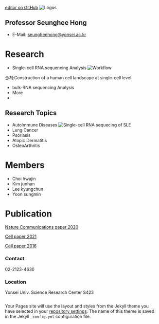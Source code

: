 [editor on GitHub](https://github.com/ysbchonglab/homepage/edit/gh-pages/index.md)
![Logos](https://user-images.githubusercontent.com/60769265/159907203-9dc60069-2c97-442d-af9e-74fef74c0aa4.jpeg)

## Professor Seunghee Hong
- E-Mail: seungheehong@yonsei.ac.kr

# Research
- Single-cell RNA sequencing Analysis
![Workflow](https://user-images.githubusercontent.com/60769265/160862597-80637774-2140-4ecb-b481-8e02013cac07.png)

출처:Construction of a human cell landscape at single-cell level
- bulk-RNA sequencing Analysis
- More
- 
## Research Topics
- AutoImmune Diseases
![Single-cell RNA sequecing of SLE](https://user-images.githubusercontent.com/60769265/160511763-7836ac95-5d3d-49d8-ad31-4f0e6a4c672d.png)
- Lung Cancer 
- Psoriasis
- Atopic Dermatitis
- OsteoArthritis

# Members 
- Choi hwajin
- Kim junhan
- Lee kyungchun
- Yoon sungmin 

# Publication
[Nature Communications paper 2020](https://www.nature.com/articles/s41590-020-0743-0)

[Cell paper 2021](https://pubmed.ncbi.nlm.nih.gov/34384544/)

[Cell paper 2016](https://pubmed.ncbi.nlm.nih.gov/27040498/)


### Contact
02-2123-4630

### Location
Yonsei Univ. Science Research Center S423


```markdown

```
Your Pages site will use the layout and styles from the Jekyll theme you have selected in your [repository settings](https://github.com/ysbchonglab/homepage/settings/pages). The name of this theme is saved in the Jekyll `_config.yml` configuration file.
